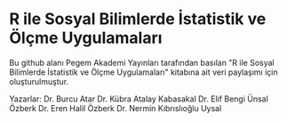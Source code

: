 # R ile Sosyal Bilimlerde İstatistik ve Ölçme Uygulamaları
Bu github alanı Pegem Akademi Yayınları tarafından basılan "R ile Sosyal Bilimlerde İstatistik ve Ölçme Uygulamaları" kitabına ait veri paylaşımı için oluşturulmuştur. 

Yazarlar:
Dr. Burcu Atar
Dr. Kübra Atalay Kabasakal
Dr. Elif Bengi Ünsal Özberk
Dr. Eren Halil Özberk
Dr. Nermin Kıbrıslıoğlu Uysal
